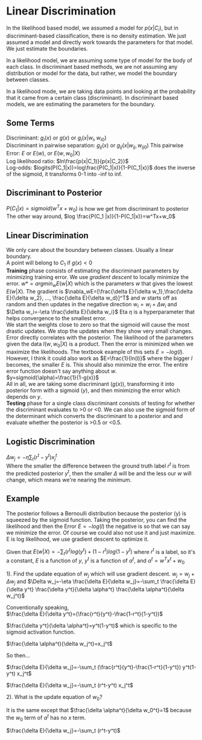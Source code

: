 # Linear Discrimination
In the likelihood based model, we assumed a model for $p(x|C_i)$, but in discriminant-based classification, there is no density estimation. We just assumed a model and directly work towards the parameters for that model. We just estimate the boundaries. 

In a likelihood model, we are assuming some type of model for the body of each class. In discriminant based methods, we are not assuming any distribution or model for the data, but rather, we model the boundary between classes. 

In a likelihood mode, we are taking data points and looking at the probability that it came from a certain class (discriminant). In discriminant based models, we are estimating the parameters for the boundary. 

## Some Terms
Discriminant: $g_i(x)$ or $g(x)$ or $g_i(x|w_i,w_{i0})$  
Discriminant in pairwise separation: $g_{ij}(x)$ or $g_{ij}(x|w_{ij},w_{ij0})$ This pairwise   
Error: $E$ or $E(w)$, or $E(w,w_0|X)$  
Log likelihood ratio: $ln\frac{p(x|C_1)}{p(x|C_2)}$  
Log-odds: $logits(P(C_1|x))=log\frac{P(C_1|x)}{1-P(C_1|x)}$ does the inverse of the sigmoid, it transforms 0-1 into -inf to inf. 

## Discriminant to Posterior
$P(C_1|x)=sigmoid(w^Tx+w_0)$ is how we get from discriminant to posterior  
The other way around, $log \frac{P(C_1 |x)}{1-P(C_1|x)}=w^Tx+w_0$

## Linear Discrimination
We only care about the boundary between classes. Usually a linear boundary.  
A point will belong to $C_1$ if $g(x) < 0$  
**Training** phase consists of estimating the discriminant parameters by minimizing training error. We use *gradient descent* to locally minimize the error. $w*=argmin_wE(w|X)$ which is the parameters $w$ that gives the lowest $E(w|X)$. The gradient is $\nabla_wE=[\frac{\delta E}{\delta w_1},\frac{\delta E}{\delta w_2}, ..., \frac{\delta E}{\delta w_d}]^T$ and $w$ starts off as random and then updates in the negative direction $w_i=w_i+\Delta w_i$ and $\Delta w_i=-\eta \frac{\delta E}{\delta w_i}$ Eta $\eta$ is a hyperparameter that helps convergence to the smallest error.  
We start the weights close to zero so that the sigmoid will cause the most drastic updates. We stop the updates when they show very small changes. Error directly correlates with the posterior. The likelihood of the parameters given the data $l(w, w_0|X)$ is a product. Then the error is minimized when we maximize the likelihoods. The textbook example of this sets $E=-log(l)$. However, I think it could also work as $E=\frac{1}{ln(l)}$ where the bigger $l$ becomes, the smaller $E$ is. This should also minimize the error. The entire error function doesn't say anything about $w$.  
$y=sigmoid(\alpha)=\frac{1}{1-g(x)}$  
All in all, we are taking some discriminant ($g(x)$), transforming it into posterior form with a sigmoid ($y$), and then minimizing the error which depends on $y$.     
**Testing** phase for a single class discriminant consists of testing for whether the discriminant evaluates to >0 or <0. We can also use the sigmoid form of the determinant which converts the discriminant to a posterior and and evaluate whether the posterior is >0.5 or <0.5.  

## Logistic Discrimination

$\Delta w_j=-\eta \sum_t (r^t -y^t)x_{j}^{t}$  
Where the smaller the difference between the ground truth label $r^t$ is from the predicted posterior $y^t$, then the smaller $\Delta$ will be and the less our $w$ will change, which means we're nearing the minimum. 

## Example
The posterior follows a Bernoulli distribution because the posterior (y) is squeezed by the sigmoid function. Taking the posterior, you can find the likelihood and then the Error $E=-log(l)$ the negative is so that we can say we minimize the error. Of course we could also not use it and just maximize. 
E is log likelihood, we use gradient descent to optimize it.  

Given that $E(w|X)=-\sum_t(r^t log(y^t)+(1-r^t)log(1-y^t)$ where $r^t$ is a label, so it's a constant, $E$ is a function of $y$, $y^t$ is a function of $\alpha^t$, and $\alpha^t =w^T x^t +w_0$

1). Find the update equation of $w_j$ which will use gradient descent. $w_j=w_j+\Delta w_j$ and $\Delta w_j=-\eta \frac{\delta E}{\delta w_j}=-\sum_t \frac{\delta E}{\delta y^t} \frac{\delta y^t}{\delta \alpha^t} \frac{\delta \alpha^t}{\delta w_j^t}$

Conventionally speaking,  
$\frac{\delta E}{\delta y^t}=(\frac{r^t}{y^t}-\frac{1-r^t}{1-y^t})$

$\frac{\delta y^t}{\delta \alpha^t}=y^t(1-y^t)$ which is specific to the sigmoid activation function. 

$\frac{\delta \alpha^t}{\delta w_j^t}=x_j^t$

So then...

$\frac{\delta E}{\delta w_j}=-\sum_t (\frac{r^t}{y^t}-\frac{1-r^t}{1-y^t}) y^t(1-y^t) x_j^t$

$\frac{\delta E}{\delta w_j}=-\sum_t (r^t-y^t) x_j^t$

2). What is the update equation of $w_0$?

It is the same except that $\frac{\delta \alpha^t}{\delta w_0^t}=1$ because the $w_0$ term of $\alpha^t$ has no $x$ term. 

$\frac{\delta E}{\delta w_j}=-\sum_t (r^t-y^t)$